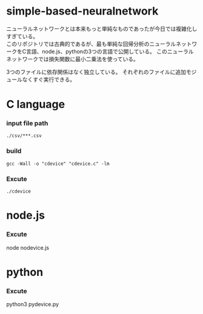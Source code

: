 # simple-based-neuralnetwork
ニューラルネットワークとは本来もっと単純なものであったが今日では複雑化しすぎている。  
このリポジトリでは古典的であるが、最も単純な回帰分析のニューラルネットワークをC言語、node.js、pythonの3つの言語で公開している。
このニューラルネットワークでは損失関数に最小二乗法を使っている。

3つのファイルに依存関係はなく独立している。
それぞれのファイルに追加モジュールなくすぐ実行できる。

# C language  
### input file path
`./csv/***.csv`
### build
`gcc -Wall -o "cdevice" "cdevice.c" -lm`
###  Excute
`./cdevice`
  
# node.js
### Excute
node nodevice.js

# python
### Excute
python3 pydevice.py
